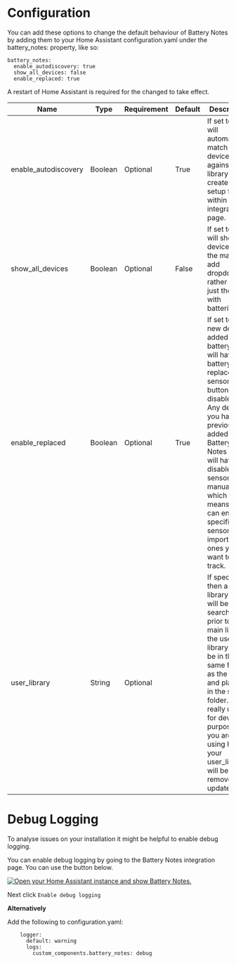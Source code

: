 # Configuration

You can add these options to change the default behaviour of Battery Notes by adding them to your Home Assistant configuration.yaml under the battery_notes: property, like so:

```
battery_notes:
  enable_autodiscovery: true
  show_all_devices: false
  enable_replaced: true
```

A restart of Home Assistant is required for the changed to take effect.

Name | Type | Requirement | Default | Description |
-- | -- | -- | -- | -- |
enable_autodiscovery | Boolean | Optional | True | If set to true will automatically match devices against the library and create a setup flow within the integrations page. |
show_all_devices | Boolean | Optional | False | If set to true will show all devices in the manual add dropdown, rather than just those with batteries. |
enable_replaced | Boolean | Optional | True | If set to false new devices added to battery notes will have the battery replaced sensor and button disabled.  Any devices you have previously added to Battery Notes you will have to disable these sensors manually, which also means you can enable specific sensors of important ones you want to track. |
user_library | String | Optional |  | If specified then a user library file will be searched prior to the main library, the user library must be in the same format as the library and placed in the same folder. Only really used for dev purposes, if you are using HACS your user_library will be removed on updates. |

# Debug Logging

To analyse issues on your installation it might be helpful to enable debug logging.

You can enable debug logging by going to the Battery Notes integration page. You can use the button below.

[![Open your Home Assistant instance and show Battery Notes.](https://my.home-assistant.io/badges/integrations.svg)](https://my.home-assistant.io/redirect/integration/?domain=battery_notes)

Next click `Enable debug logging`

**Alternatively**

Add the following to configuration.yaml:

```
    logger:
      default: warning
      logs:
        custom_components.battery_notes: debug
```

